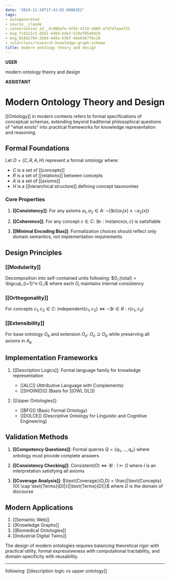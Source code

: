 ```yaml
---
date: '2024-11-28T17:43:02.000635Z'
tags:
- autogenerated
- source__claude
- conversation_id__3cd80afe-4f42-4110-a989-afd7d7eaaf33
- msg_fcd121c5-d5d1-436d-bde3-519af05e0d18
- msg_018d1794-2bbd-448a-b3bf-4bb8167f0c28
- colorclass/research-knowledge-graph-schema
title: modern ontology theory and design
---
```


**USER**

modern ontology theory and design


**ASSISTANT**

# Modern Ontology Theory and Design

[[Ontology]] in modern contexts refers to formal specifications of conceptual schemas, extending beyond traditional philosophical questions of "what exists" into practical frameworks for knowledge representation and reasoning.

## Formal Foundations

Let $O = (C, R, A, H)$ represent a formal ontology where:
- $C$ is a set of [[concepts]]
- $R$ is a set of [[relations]] between concepts
- $A$ is a set of [[axioms]]
- $H$ is a [[hierarchical structure]] defining concept taxonomies

### Core Properties

1. **[[Consistency]]**: For any axioms $a_1, a_2 \in A$:
   $\neg(\exists x)(a_1(x) \land \neg a_2(x))$

2. **[[Coherence]]**: For any concept $c \in C$:
   $\exists x: \text{Instance}(x,c)$ is satisfiable

3. **[[Minimal Encoding Bias]]**: Formalization choices should reflect only domain semantics, not implementation requirements

## Design Principles

### [[Modularity]]
Decomposition into self-contained units following:
$O_{total} = \bigcup_{i=1}^n O_i$ where each $O_i$ maintains internal consistency

### [[Orthogonality]]
For concepts $c_1, c_2 \in C$:
$\text{Independent}(c_1, c_2) \iff \neg\exists r \in R: r(c_1, c_2)$

### [[Extensibility]]
For base ontology $O_b$ and extension $O_e$:
$O_e \supseteq O_b$ while preserving all axioms in $A_b$

## Implementation Frameworks

1. [[Description Logics]]: Formal language family for knowledge representation
   - [[ALC]] (Attributive Language with Complements)
   - [[SHOIN(D)]] (Basis for [[OWL DL]])

2. [[Upper Ontologies]]:
   - [[BFO]] (Basic Formal Ontology)
   - [[DOLCE]] (Descriptive Ontology for Linguistic and Cognitive Engineering)

## Validation Methods

1. **[[Competency Questions]]**: Formal queries $Q = \{q_1,...,q_n\}$ where ontology must provide complete answers

2. **[[Consistency Checking]]**:
   $\text{Consistent}(O) \iff \exists I: I \vDash O$
   where $I$ is an interpretation satisfying all axioms

3. **[[Coverage Analysis]]**:
   $\text{Coverage}(O,D) = \frac{|\text{Concepts}(O) \cap \text{Terms}(D)|}{|\text{Terms}(D)|}$
   where $D$ is the domain of discourse

## Modern Applications

1. [[Semantic Web]]
2. [[Knowledge Graphs]]
3. [[Biomedical Ontologies]]
4. [[Industrial Digital Twins]]

The design of modern ontologies requires balancing theoretical rigor with practical utility, formal expressiveness with computational tractability, and domain-specificity with reusability.


---


following: [[description logic vs upper ontology]]